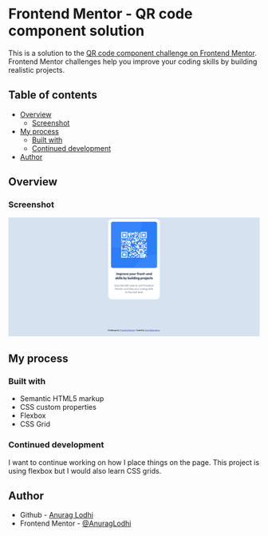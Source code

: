 # Frontend Mentor - QR code component solution

This is a solution to the [QR code component challenge on Frontend Mentor](https://www.frontendmentor.io/challenges/qr-code-component-iux_sIO_H). Frontend Mentor challenges help you improve your coding skills by building realistic projects. 

## Table of contents

- [Overview](#overview)
  - [Screenshot](#screenshot)
- [My process](#my-process)
  - [Built with](#built-with)
  - [Continued development](#continued-development)
- [Author](#author)

## Overview

### Screenshot

![](./Screenshot.png)

## My process

### Built with

- Semantic HTML5 markup
- CSS custom properties
- Flexbox
- CSS Grid

### Continued development

I want to continue working on how I place things on the page. This project is using flexbox but I would also learn CSS grids.

## Author

- Github - [Anurag Lodhi](https://github.com/AnuragLodhi)
- Frontend Mentor - [@AnuragLodhi](https://www.frontendmentor.io/profile/AnuragLodhi)
